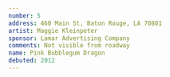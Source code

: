 ```yaml
---
number: 5
address: 460 Main St, Baton Rouge, LA 70801
artist: Maggie Kleinpeter
sponsor: Lamar Advertising Company
comments: Not visible from roadway
name: Pink Bubblegum Dragon
debuted: 2012
---
```


